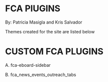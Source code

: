 FCA PlUGINS
=========
By: Patricia Masigla and Kris Salvador

Themes created for the site are listed below

CUSTOM FCA PLUGINS
=========

A. fca-eboard-sidebar

B. fca_news_events_outreach_tabs
